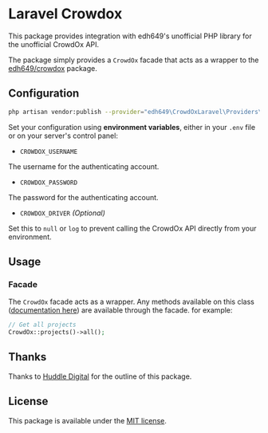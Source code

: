 # Laravel Crowdox

This package provides integration with edh649's unofficial PHP library for the unofficial CrowdOx API. 

The package simply provides a `CrowdOx` facade that acts as a wrapper to the [edh649/crowdox](https://github.com/edh649/crowdox) package.


## Configuration
```bash
php artisan vendor:publish --provider="edh649\CrowdOxLaravel\Providers\CrowdOxServiceProvider"` to publish the configuration files
```

Set your configuration using **environment variables**, either in your `.env` file or on your server's control panel:


- `CROWDOX_USERNAME`

The username for the authenticating account.

- `CROWDOX_PASSWORD`

The password for the authenticating account.

- `CROWDOX_DRIVER` _(Optional)_

Set this to `null` or `log` to prevent calling the CrowdOx API directly from your environment.



## Usage

### Facade

The `CrowdOx` facade acts as a wrapper. Any methods available on this class ([documentation here](https://github.com/edh649/crowdox#usage)) are available through the facade. for example:

```php
// Get all projects
CrowdOx::projects()->all();
```

## Thanks

Thanks to [Huddle Digital](https://github.com/huddledigital/zendesk-laravel) for the outline of this package.

## License

This package is available under the [MIT license](http://opensource.org/licenses/MIT).
